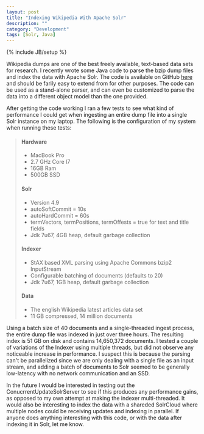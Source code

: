 ```yaml
---
layout: post
title: "Indexing Wikipedia With Apache Solr"
description: ""
category: "Development"
tags: [Solr, Java]
---
```

{% include JB/setup %}

Wikipedia dumps are one of the best freely available, text-based data sets for research. I recently 
wrote some Java code to parse the bzip dump files and index the data with Apache Solr. The code is 
available on GitHub [here](https://github.com/bbende/solr-wikipedia) and should be farily easy to
extend from for other purposes. The code can be used as a stand-alone parser, and can even be 
customized to parse the data into a different object model than the one provided.

After getting the code working I ran a few tests to see what kind of performance I could get when 
ingesting an entire dump file into a single Solr instance on my laptop. The following is the 
configuration of my system when running these tests:

> #### Hardware
>
>  * MacBook Pro
>  * 2.7 GHz Core I7
>  * 16GB Ram
>  * 500GB SSD
>
> #### Solr
>
>  * Version 4.9
>  * autoSoftCommit = 10s
>  * autoHardCommit = 60s
>  * termVectors, termPositions, termOffests = true for text and title fields
>  * Jdk 7u67, 4GB heap, default garbage collection
> 
> #### Indexer
>
>  * StAX based XML parsing using Apache Commons bzip2 InputStream
>  * Configurable batching of documents (defaults to 20)
>  * Jdk 7u67, 1GB heap, default garbage collection
> 
> #### Data
>
>  * The english Wikipedia latest articles data set
>  * 11 GB compressed, 14 million documents
 

Using a batch size of 40 documents and a single-threaded ingest process, the entire dump
file was indexed in just over three hours. The resulting index is 51 GB on disk
and contains 14,650,372 documents. I tested a couple of variations of the Indexer using
multiple threads, but did not observe any noticeable increase in performance. I suspect 
this is because the parsing can't be parallelized since we are only dealing with a single 
file as an input stream, and adding a batch of documents to Solr seemed to be generally 
low-latency with no network communication and an SSD. 

In the future I would be interested in testing out the ConucrrentUpdateSolrServer to see
if this produces any performance gains, as opposed to my own attempt at making the indexer
multi-threaded. It would also be interesting to index the data with a shareded SolrCloud 
where multiple nodes could be receiving updates and indexing in parallel. If anyone does
anything interesting with this code, or with the data after indexing it in Solr, let me 
know.